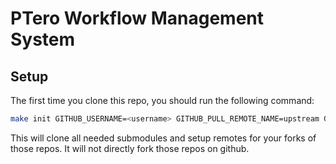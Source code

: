 # PTero Workflow Management System

## Setup
The first time you clone this repo, you should run the following command:

```bash
make init GITHUB_USERNAME=<username> GITHUB_PULL_REMOTE_NAME=upstream GITHUB_PUSH_REMOTE_NAME=origin
```

This will clone all needed submodules and setup remotes for your forks of those
repos.  It will not directly fork those repos on github.

